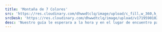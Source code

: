 ```yaml
---
title: 'Montaña de 7 Colores'
src: 'https://res.cloudinary.com/dhwwdtclq/image/upload/c_fill,w_360,h_203,ar_16:9/v1719527846/Rectangle_5_hnvbog.png'
srcDesk: 'https://res.cloudinary.com/dhwwdtclq/image/upload/v1719590102/monta%C3%B1a_7_colores_Mesa_de_trabajo_1_mgeuma.png'
desc: 'Nuestro guía le esperara a la hora y en el lugar de encuentro para dirigirnos a la estación de buses y ser transportados hacia la Llaqta de Machu Picchu. En Machu Picchu el recorrido será con nuestro guía profesional y tendrá tiempo suficiente para tomarse las mejores fotos.'
---
```



